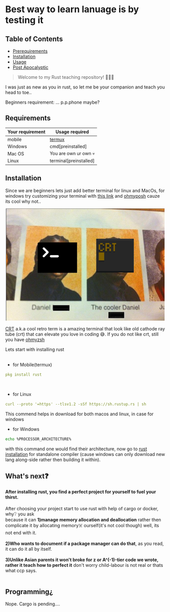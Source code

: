# Best way to learn lanuage is by testing it 

## Table of Contents
- [Prerequirements](#requirements)
- [Installation](#installation)
- [Usage](#whats-next)
- [Post Apocalyptic](#programming)

>Welcome to my Rust teaching repository! 🦀🦀🦀

I was just as new as you in rust, so let me be your companion and teach you head to toe..

Beginners requirement: ... p.p.phone maybe?

## Requirements

| Your requirement | Usage required |
|--------|--------|
| mobile | [termux](https://termux.dev/en/) |
| Windows | cmd[preinstalled] |
| Mac OS | You are own ur own 💀 |
| Linux|  terminal[preinstalled]| 

## Installation
Since we are beginners lets just add better terminal for linux and MacOs, for windows try customizing your terminal with [this link](https://dev.to/ansonh/customize-beautify-your-windows-terminal-2022-edition-541l) and [ohmyposh](https://ohmyposh.dev/docs/installation/windows) cauze its cool why not..

<p align="center">
  <img src="https://github.com/UniversalUnknown/LearnFromKnown/blob/UniversalUnknown-assert-1/Main/Rust/Screenshot_20250729_213616.png" width="500" /> </p>

[CRT](https://github.com/Swordfish90/cool-retro-term) a.k.a cool retro term is a amazing terminal that look like old cathode ray tube (crt) that can elevate you love in coding 😅. If you do not like crt, still you have [ohmyzsh](https://ohmyz.sh/#install)

Lets start with installing rust <br>
<br>
- for Mobile(termux)
```yaml
pkg install rust
```
<br>

- for Linux

```yaml
curl --proto '=https' --tlsv1.2 -sSf https://sh.rustup.rs | sh
```

This commend helps in download for both macos and linux, in case for windows 
- for Windows
```bash
echo %PROCESSOR_ARCHITECTURE%
```
with this command one would find their architecture, now go to [rust installation](https://forge.rust-lang.org/infra/other-installation-methods.html#standalone-installers) for standalone compiler (cause windows can only download new lang along-side rather then building it within).

## What's next❓
<h4> After installing rust, you find a perfect project for yourself to fuel your thirst. </h3>

After choosing your project start to use rust with help of cargo or docker, why❔ you ask<br>
because it can **1)manage memory allocation and deallocation** rather then complicate it by allocating memory☠️ ourself(it's not cool though) well, its not end with it.<br>
<br>
**2)Who wants to document if a package manager can do that**, as you read, it can do it all by itself. <br>
<br>
**3)Unlike Asian parents it won't broke for z or A^(-1)-tier code we wrote, rather it teach how to perfect it** don't worry child-labour is not real or thats what ccp says.<br>
<br>
## Programming¿
Nope. Cargo is pending....
